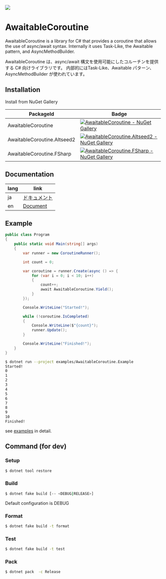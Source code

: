 [![](https://github.com/wraikny/AwaitableCoroutine/workflows/CI/badge.svg)](https://github.com/wraikny/AwaitableCoroutine/actions?workflow=CI)

# AwaitableCoroutine

AwaitableCoroutine is a library for C# that provides a coroutine that allows the use of async/await syntax.
Internally it uses Task-Like, the Awaitable pattern, and AsyncMethodBuilder.

AwaitableCoroutine は、async/await 構文を使用可能にしたコルーチンを提供する C# 向けライブラリです。
内部的にはTask-Like、Awaitable パターン、AsyncMethodBuilder が使われています。

## Installation

Install from NuGet Gallery

| PackageId | Badge |
| --- | --- |
| AwaitableCoroutine | [![AwaitableCoroutine - NuGet Gallery](https://img.shields.io/nuget/v/AwaitableCoroutine?style=plastic)](https://www.nuget.org/packages/AwaitableCoroutine/) |
| AwaitableCoroutine.Altseed2 | [![AwaitableCoroutine.Altseed2 - NuGet Gallery](https://img.shields.io/nuget/v/AwaitableCoroutine.Altseed2?style=plastic)](https://www.nuget.org/packages/AwaitableCoroutine.Altseed2/) |
| AwaitableCoroutine.FSharp | [![AwaitableCoroutine.FSharp - NuGet Gallery](https://img.shields.io/nuget/v/AwaitableCoroutine.FSharp?style=plastic)](https://www.nuget.org/packages/AwaitableCoroutine.FSharp/) |

## Documentation

| lang | link |
| --- | --- |
| ja | [ドキュメント](docs/ja) |
| en | [Document](docs/en) |


## Example

```C#
public class Program
{
    public static void Main(string[] args)
    {
        var runner = new CoroutineRunner();

        int count = 0;

        var coroutine = runner.Create(async () => {
            for (var i = 0; i < 10; i++)
            {
                count++;
                await AwaitableCoroutine.Yield();
            }
        });

        Console.WriteLine("Started!");

        while (!coroutine.IsCompleted)
        {
            Console.WriteLine($"{count}");
            runner.Update();
        }

        Console.WriteLine("Finished!");
    }
}
```

```sh
$ dotnet run --project examples/AwaitableCoroutine.Example
Started!
0
1
2
3
4
5
6
7
8
9
10
Finished!
```

see [examples](examples) in detail.

## Command (for dev)

### Setup

```sh
$ dotnet tool restore
```

### Build

```sh
$ dotnet fake build [-- <DEBUG|RELEASE>]
```

Default configuration is DEBUG

### Format

```sh
$ dotnet fake build -t format
```

### Test

```sh
$ dotnet fake build -t test
```

### Pack

```sh
$ dotnet pack  -c Release
```
